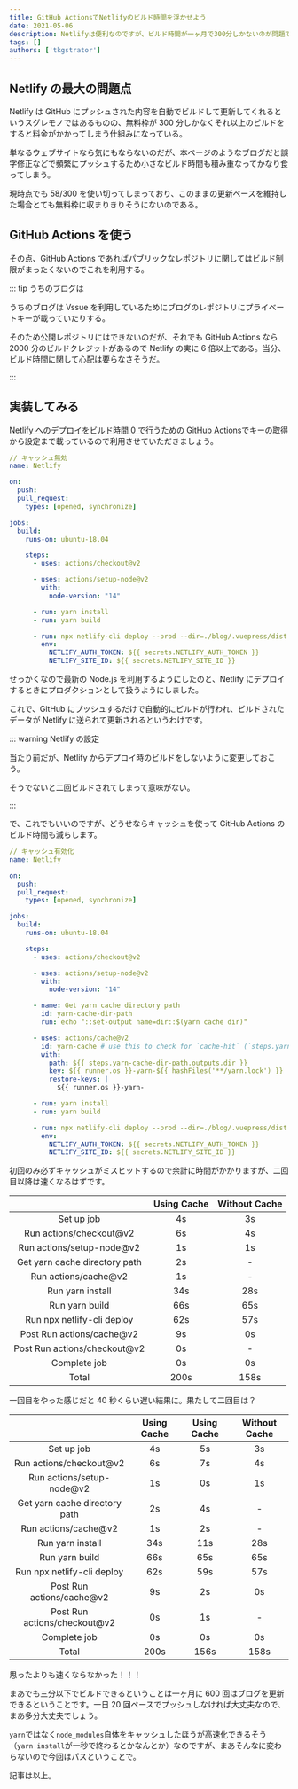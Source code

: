 ```yaml
---
title: GitHub ActionsでNetlifyのビルド時間を浮かせよう
date: 2021-05-06
description: Netlifyは便利なのですが、ビルド時間が一ヶ月で300分しかないのが問題ですなので、それをGitHub Actionsで解決しましょう
tags: []
authors: ['tkgstrator']
---
```


## Netlify の最大の問題点

Netlify は GitHub にプッシュされた内容を自動でビルドして更新してくれるというスグレモノではあるものの、無料枠が 300 分しかなくそれ以上のビルドをすると料金がかかってしまう仕組みになっている。

単なるウェブサイトなら気にもならないのだが、本ページのようなブログだと誤字修正などで頻繁にプッシュするため小さなビルド時間も積み重なってかなり食ってしまう。

現時点でも 58/300 を使い切ってしまっており、このままの更新ペースを維持した場合とても無料枠に収まりきりそうにないのである。

## GitHub Actions を使う

その点、GitHub Actions であればパブリックなレポジトリに関してはビルド制限がまったくないのでこれを利用する。

::: tip うちのブログは

うちのブログは Vssue を利用しているためにブログのレポジトリにプライベートキーが載っていたりする。

そのため公開レポジトリにはできないのだが、それでも GitHub Actions なら 2000 分のビルドクレジットがあるので Netlify の実に 6 倍以上である。当分、ビルド時間に関して心配は要らなさそうだ。

:::

## 実装してみる

[Netlify へのデプロイをビルド時間 0 で行うための GitHub Actions](https://qiita.com/nwtgck/items/e9a355c2ccb03d8e8eb0)でキーの取得から設定まで載っているので利用させていただきましょう。

```yml
// キャッシュ無効
name: Netlify

on:
  push:
  pull_request:
    types: [opened, synchronize]

jobs:
  build:
    runs-on: ubuntu-18.04

    steps:
      - uses: actions/checkout@v2

      - uses: actions/setup-node@v2
        with:
          node-version: "14"

      - run: yarn install
      - run: yarn build

      - run: npx netlify-cli deploy --prod --dir=./blog/.vuepress/dist
        env:
          NETLIFY_AUTH_TOKEN: ${{ secrets.NETLIFY_AUTH_TOKEN }}
          NETLIFY_SITE_ID: ${{ secrets.NETLIFY_SITE_ID }}
```

せっかくなので最新の Node.js を利用するようにしたのと、Netlify にデプロイするときにプロダクションとして扱うようにしました。

これで、GitHub にプッシュするだけで自動的にビルドが行われ、ビルドされたデータが Netlify に送られて更新されるというわけです。

::: warning Netlify の設定

当たり前だが、Netlify からデプロイ時のビルドをしないように変更しておこう。

そうでないと二回ビルドされてしまって意味がない。

:::

で、これでもいいのですが、どうせならキャッシュを使って GitHub Actions のビルド時間も減らします。

```yml
// キャッシュ有効化
name: Netlify

on:
  push:
  pull_request:
    types: [opened, synchronize]

jobs:
  build:
    runs-on: ubuntu-18.04

    steps:
      - uses: actions/checkout@v2

      - uses: actions/setup-node@v2
        with:
          node-version: "14"

      - name: Get yarn cache directory path
        id: yarn-cache-dir-path
        run: echo "::set-output name=dir::$(yarn cache dir)"

      - uses: actions/cache@v2
        id: yarn-cache # use this to check for `cache-hit` (`steps.yarn-cache.outputs.cache-hit != 'true'`)
        with:
          path: ${{ steps.yarn-cache-dir-path.outputs.dir }}
          key: ${{ runner.os }}-yarn-${{ hashFiles('**/yarn.lock') }}
          restore-keys: |
            ${{ runner.os }}-yarn-

      - run: yarn install
      - run: yarn build

      - run: npx netlify-cli deploy --prod --dir=./blog/.vuepress/dist
        env:
          NETLIFY_AUTH_TOKEN: ${{ secrets.NETLIFY_AUTH_TOKEN }}
          NETLIFY_SITE_ID: ${{ secrets.NETLIFY_SITE_ID }}
```

初回のみ必ずキャッシュがミスヒットするので余計に時間がかかりますが、二回目以降は速くなるはずです。

|                               | Using Cache | Without Cache |
| :---------------------------: | :---------: | :-----------: |
|          Set up job           |     4s      |      3s       |
|    Run actions/checkout@v2    |     6s      |      4s       |
|   Run actions/setup-node@v2   |     1s      |      1s       |
| Get yarn cache directory path |     2s      |       -       |
|     Run actions/cache@v2      |     1s      |       -       |
|       Run yarn install        |     34s     |      28s      |
|        Run yarn build         |     66s     |      65s      |
|  Run npx netlify-cli deploy   |     62s     |      57s      |
|   Post Run actions/cache@v2   |     9s      |      0s       |
| Post Run actions/checkout@v2  |     0s      |       -       |
|         Complete job          |     0s      |      0s       |
|             Total             |    200s     |     158s      |

一回目をやった感じだと 40 秒くらい遅い結果に。果たして二回目は？

|                               | Using Cache | Using Cache | Without Cache |
| :---------------------------: | :---------: | :---------: | :-----------: |
|          Set up job           |     4s      |     5s      |      3s       |
|    Run actions/checkout@v2    |     6s      |     7s      |      4s       |
|   Run actions/setup-node@v2   |     1s      |     0s      |      1s       |
| Get yarn cache directory path |     2s      |     4s      |       -       |
|     Run actions/cache@v2      |     1s      |     2s      |       -       |
|       Run yarn install        |     34s     |     11s     |      28s      |
|        Run yarn build         |     66s     |     65s     |      65s      |
|  Run npx netlify-cli deploy   |     62s     |     59s     |      57s      |
|   Post Run actions/cache@v2   |     9s      |     2s      |      0s       |
| Post Run actions/checkout@v2  |     0s      |     1s      |       -       |
|         Complete job          |     0s      |     0s      |      0s       |
|             Total             |    200s     |    156s     |     158s      |

思ったよりも速くならなかった！！！

まあでも三分以下でビルドできるということは一ヶ月に 600 回はブログを更新できるということです。一日 20 回ペースでプッシュしなければ大丈夫なので、まあ多分大丈夫でしょう。

`yarn`ではなく`node_modules`自体をキャッシュしたほうが高速化できるそう（`yarn install`が一秒で終わるとかなんとか）なのですが、まあそんなに変わらないので今回はパスということで。

記事は以上。


